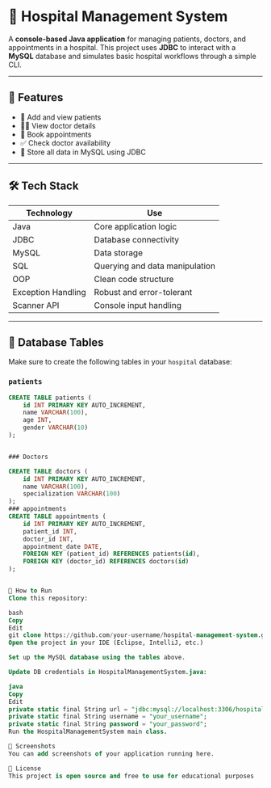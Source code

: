 # 🏥 Hospital Management System

A **console-based Java application** for managing patients, doctors, and appointments in a hospital. This project uses **JDBC** to interact with a **MySQL** database and simulates basic hospital workflows through a simple CLI.

---

## 📌 Features

- 👤 Add and view patients  
- 🧑‍⚕️ View doctor details  
- 📅 Book appointments  
- ✅ Check doctor availability  
- 💾 Store all data in MySQL using JDBC

---

## 🛠️ Tech Stack

| Technology | Use |
|------------|-----|
| Java       | Core application logic |
| JDBC       | Database connectivity |
| MySQL      | Data storage |
| SQL        | Querying and data manipulation |
| OOP        | Clean code structure |
| Exception Handling | Robust and error-tolerant |
| Scanner API | Console input handling |

---

## 🧾 Database Tables

Make sure to create the following tables in your `hospital` database:

### `patients`
```sql
CREATE TABLE patients (
    id INT PRIMARY KEY AUTO_INCREMENT,
    name VARCHAR(100),
    age INT,
    gender VARCHAR(10)
);


### Doctors

CREATE TABLE doctors (
    id INT PRIMARY KEY AUTO_INCREMENT,
    name VARCHAR(100),
    specialization VARCHAR(100)
);
### appointments
CREATE TABLE appointments (
    id INT PRIMARY KEY AUTO_INCREMENT,
    patient_id INT,
    doctor_id INT,
    appointment_date DATE,
    FOREIGN KEY (patient_id) REFERENCES patients(id),
    FOREIGN KEY (doctor_id) REFERENCES doctors(id)
);


🚀 How to Run
Clone this repository:

bash
Copy
Edit
git clone https://github.com/your-username/hospital-management-system.git
Open the project in your IDE (Eclipse, IntelliJ, etc.)

Set up the MySQL database using the tables above.

Update DB credentials in HospitalManagementSystem.java:

java
Copy
Edit
private static final String url = "jdbc:mysql://localhost:3306/hospital";
private static final String username = "your_username";
private static final String password = "your_password";
Run the HospitalManagementSystem main class.

📸 Screenshots
You can add screenshots of your application running here.

📄 License
This project is open source and free to use for educational purposes

